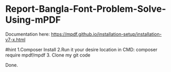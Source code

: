 # Report-Bangla-Font-Problem-Solve-Using-mPDF

Documentation here:
https://mpdf.github.io/installation-setup/installation-v7-x.html

#hint
1.Composer Install 
2.Run it your desire location in CMD: composer require mpdf/mpdf
3. Clone my git code

Done.

